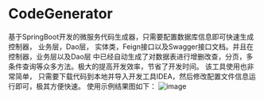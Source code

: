 # CodeGenerator
基于SpringBoot开发的微服务代码生成器，只需要配置数据库信息即可快速生成控制器， 业务层，Dao层， 实体类，Feign接口以及Swagger接口文档。并且在控制器，业务层以及Dao层 中已经自动生成了对数据表进行增删改查，分页，多条件查询等众多方法。极大的提高开发效率，节省了开发时间。 该工具使用也非常简单， 只需要下载代码到本地并导入开发工具IDEA，然后修改配置文件信息运行即可，极其方便快速。
使用示例结果图如下：
![image](https://pan.baidu.com/disk/home?errno=0&errmsg=Auth%20Login%20Sucess&&bduss=&ssnerror=0&traceid=#/all?vmode=list&path=%2F%E5%B8%B8%E7%94%A8%E8%BD%AF%E4%BB%B6%E5%AE%89%E8%A3%85%E5%8C%85%2FGitHub%E5%9B%BE%E5%BA%93)
